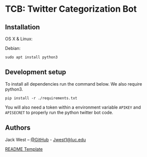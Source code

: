 # TCB: Twitter Categorization Bot




## Installation

OS X & Linux:

Debian:

```
sudo apt install python3
```



## Development setup

To install all dependencies run the command below. We also require python3. 

```
pip install -r ./requirements.txt
```

You will also need a token within a environment variable `APIKEY` and `APISECRET` to properly run the python twitter bot code.  


## Authors

Jack West – [@GitHub](https://github.com/jweezy24) - Jwest1@luc.edu

[README Template](https://github.com/dbader/readme-template)



